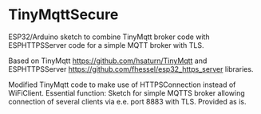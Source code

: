 # TinyMqttSecure
ESP32/Arduino sketch to combine TinyMqtt broker code with ESPHTTPSServer code for a simple MQTT broker with TLS.

Based on TinyMqtt https://github.com/hsaturn/TinyMqtt and ESPHTTPSServer https://github.com/fhessel/esp32_https_server libraries.

Modified TinyMqtt code to make use of HTTPSConnection instead of WiFiClient.
   Essential function:
    Sketch for simple MQTTS broker allowing connection of several clients via e.e. port 8883 with TLS.
Provided as is.
